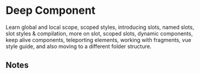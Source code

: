 # Deep Component

Learn global and local scope, scoped styles, introducing slots, named slots, slot styles & compilation, more on slot, scoped slots, dynamic components, keep alive components, teleporting elements, working with fragments, vue style guide, and also moving to a different folder structure.

## Notes
